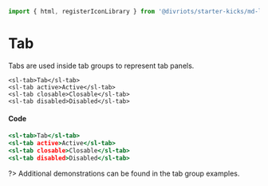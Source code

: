```js script
import { html, registerIconLibrary } from '@divriots/starter-kicks/md-layout';
```

# Tab



Tabs are used inside tab groups to represent tab panels.


```html:html
<sl-tab>Tab</sl-tab>
<sl-tab active>Active</sl-tab>
<sl-tab closable>Closable</sl-tab>
<sl-tab disabled>Disabled</sl-tab>
```

#### Code

```htm
<sl-tab>Tab</sl-tab>
<sl-tab active>Active</sl-tab>
<sl-tab closable>Closable</sl-tab>
<sl-tab disabled>Disabled</sl-tab>
```

?> Additional demonstrations can be found in the tab group examples.


